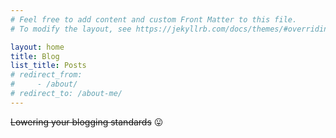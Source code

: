 ```yaml
---
# Feel free to add content and custom Front Matter to this file.
# To modify the layout, see https://jekyllrb.com/docs/themes/#overriding-theme-defaults

layout: home
title: Blog
list_title: Posts
# redirect_from:
#     - /about/
# redirect_to: /about-me/
---
```


~~Lowering your blogging standards~~ :stuck_out_tongue:  